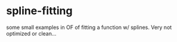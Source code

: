 spline-fitting
==============

some small examples in OF of fitting a function w/ splines.  Very not optimized or clean... 
